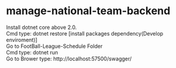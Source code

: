 # manage-national-team-backend <br />
Install dotnet core above 2.0.<br />
Cmd type: dotnet restore [install packages dependency(Develop enviroment)] <br />
Go to FootBall-League-Schedule Folder <br />
Cmd type: dotnet run <br />
Go to Brower type: http://localhost:57500/swagger/ <br />

